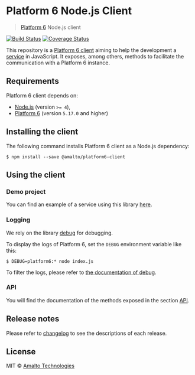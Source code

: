 # Platform 6 Node.js Client

> [Platform 6](https://documentation.amalto.com/platform6/master/) Node.js client

[![Build Status](https://api.travis-ci.org/amalto/platform6-client-nodejs.svg?brancgh=master)](https://travis-ci.org/amalto/platform6-client-nodejs)
[![Coverage Status](https://coveralls.io/repos/github/amalto/platform6-client-nodejs/badge.svg?branch=master)](https://coveralls.io/github/amalto/platform6-client-nodejs?branch=master)

This repository is a [Platform 6 client](https://documentation.amalto.com/platform6/master/developer-guide/platform6-clients/) aiming to help the development a [service](https://documentation.amalto.com/platform6/master/developer-guide/getting-started/) in JavaScript.
It exposes, among others, methods to facilitate the communication with a Platform 6 instance.

## Requirements

Platform 6 client depends on:

- [Node.js](https://nodejs.org/en/) (version `>= 4`),
- [Platform 6](https://documentation.amalto.com/platform6/master/user-guide/getting-started/) (version `5.17.0` and higher)

## Installing the client

The following command installs Platform 6 client as a Node.js dependency:

```console
$ npm install --save @amalto/platform6-client
```

## Using the client

### Demo project

You can find an example of a service using this library [here](https://github.com/amalto/platform6-service-typescript).

### Logging

We rely on the library [debug](https://github.com/visionmedia/debug) for debugging.

To display the logs of Platform 6, set the `DEBUG` environment variable like this:

```console
$ DEBUG=platform6:* node index.js
```

To filter the logs, please refer to [the documentation of debug](https://github.com/visionmedia/debug#debug).

### API

You will find the documentation of the methods exposed in the section [API](https://github.com/amalto/platform6-client-nodejs/blob/master/API.md).

## Release notes

Please refer to [changelog](./CHANGELOG.md) to see the descriptions of each release.

## License

MIT © [Amalto Technologies](https://www.amalto.com/)
